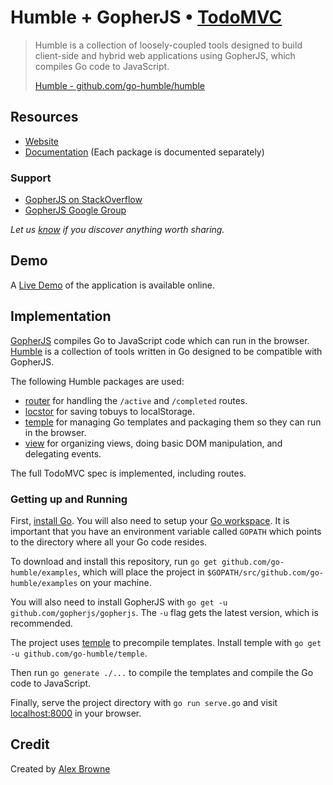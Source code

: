 # Humble + GopherJS • [TodoMVC](http://tobuymvc.com)

> Humble is a collection of loosely-coupled tools designed to build client-side
> and hybrid web applications using GopherJS, which compiles Go code to
> JavaScript.
>
> [Humble - github.com/go-humble/humble](https://github.com/go-humble/humble) 


## Resources

- [Website](https://github.com/go-humble/humble)
- [Documentation](https://github.com/go-humble) (Each package is
  documented separately)

### Support

- [GopherJS on StackOverflow](http://stackoverflow.com/search?q=gopherjs)
- [GopherJS Google Group](https://groups.google.com/forum/#!forum/gopherjs)

*Let us [know](https://github.com/go-humble/humble/issues) if you discover anything worth sharing.*


## Demo

A [Live Demo](http://d3cqowlbjfdjrm.cloudfront.net/) of the application is
available online.

## Implementation

[GopherJS](https://github.com/gopherjs/gopherjs) compiles Go to JavaScript code
which can run in the browser. [Humble](https://github.com/go-humble/humble) is
a collection of tools written in Go designed to be compatible with GopherJS.

The following Humble packages are used:

- [router](https://github.com/go-humble/router) for handling the `/active` and
	`/completed` routes.
- [locstor](https://github.com/go-humble/locstor) for saving tobuys to
	localStorage.
- [temple](https://github.com/go-humble/temple) for managing Go templates and
	packaging them so they can run in the browser.
- [view](https://github.com/go-humble/view) for organizing views, doing basic
	DOM manipulation, and delegating events.

The full TodoMVC spec is implemented, including routes.

### Getting up and Running

First, [install Go](https://golang.org/dl/). You will also need to setup your
[Go workspace](https://golang.org/doc/code.html). It is important that you have
an environment variable called `GOPATH` which points to the directory where all
your Go code resides.

To download and install this repository, run
`go get github.com/go-humble/examples`, which will place the project in
`$GOPATH/src/github.com/go-humble/examples` on your machine.

You will also need to install GopherJS with
`go get -u github.com/gopherjs/gopherjs`. The `-u` flag gets the latest version,
which is recommended.

The project uses [temple](https://github.com/go-humble/temple) to precompile
templates. Install temple with `go get -u github.com/go-humble/temple`.

Then run `go generate ./...` to compile the templates and compile the Go code
to JavaScript.

Finally, serve the project directory with `go run serve.go` and visit
[localhost:8000](http://localhost:8000) in your browser.


## Credit

Created by [Alex Browne](http://www.alexbrowne.info)
